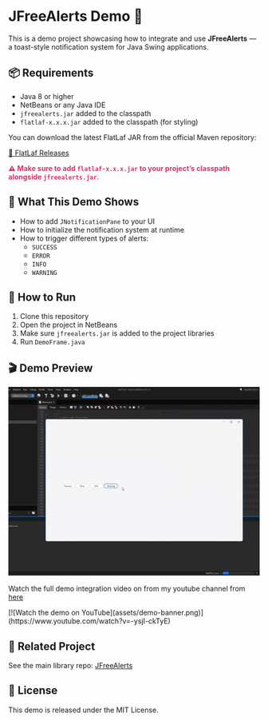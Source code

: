<h1>JFreeAlerts Demo 🚀</h1>

<p>This is a demo project showcasing how to integrate and use <strong>JFreeAlerts</strong> — a toast-style notification system for Java Swing applications.</p>

<h2>📦 Requirements</h2>
<ul>
  <li>Java 8 or higher</li>
  <li>NetBeans or any Java IDE</li>
  <li><code>jfreealerts.jar</code> added to the classpath</li>
  <li><code>flatlaf-x.x.x.jar</code> added to the classpath (for styling)</li>
</ul>
<p>You can download the latest FlatLaf JAR from the official Maven repository:</p>
<p><a href="https://mvnrepository.com/artifact/com.formdev/flatlaf/3.6.1" target="_blank">🔗 FlatLaf Releases</a></p>
<p><strong style="color:#d6336c;">⚠️ Make sure to add <code>flatlaf-x.x.x.jar</code> to your project’s classpath alongside <code>jfreealerts.jar</code>.</strong></p>


<h2>🧪 What This Demo Shows</h2>
<ul>
  <li>How to add <code>JNotificationPane</code> to your UI</li>
  <li>How to initialize the notification system at runtime</li>
  <li>How to trigger different types of alerts:
    <ul>
      <li><code>SUCCESS</code></li>
      <li><code>ERROR</code></li>
      <li><code>INFO</code></li>
      <li><code>WARNING</code></li>
    </ul>
  </li>
</ul>

<h2>🚀 How to Run</h2>
<ol>
  <li>Clone this repository</li>
  <li>Open the project in NetBeans</li>
  <li>Make sure <code>jfreealerts.jar</code> is added to the project libraries</li>
  <li>Run <code>DemoFrame.java</code></li>
</ol>

<h2>🎬 Demo Preview</h2>
<p><img src="assets/demo.gif" alt="JFreeAlerts Demo" width="600"></p>
<p>Watch the full demo integration video on from my youtube channel from <a href="https://youtu.be/-ysjI-ckTyE">here</a></p>
[![Watch the demo on YouTube](assets/demo-banner.png)](https://www.youtube.com/watch?v=-ysjI-ckTyE)

<h2>🔗 Related Project</h2>
<p>See the main library repo: <a href="https://github.com/ntsachira/j-free-alerts">JFreeAlerts</a></p>

<h2>📄 License</h2>
<p>This demo is released under the MIT License.</p>
